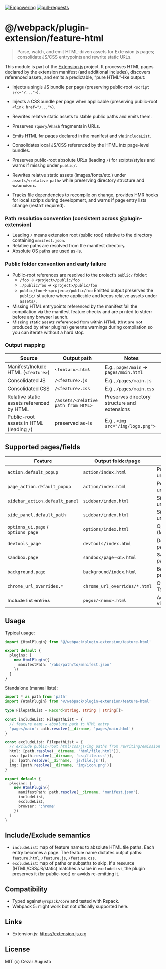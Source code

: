 [empowering-image]: https://img.shields.io/badge/Empowering-Extension.js-0971fe
[empowering-url]: https://extension.js.org
[pr-welcome-image]: https://img.shields.io/badge/pull--requests-welcome-2ecc40
[pr-welcome-url]: https://github.com/extension-js/extension.js/pulls
[extensionjs-image]: https://img.shields.io/badge/Extension.js-0971fe

[![Empowering][empowering-image]][empowering-url] [![pull-requests][pr-welcome-image]][pr-welcome-url]

# @/webpack/plugin-extension/feature-html

> Parse, watch, and emit HTML-driven assets for Extension.js pages; consolidate JS/CSS entrypoints and rewrite static URLs.

This module is part of the [Extension.js](https://extension.js.org) project. It processes HTML pages declared by the extension manifest (and additional includes), discovers referenced assets, and emits a predictable, “pure HTML”-like output:

- Injects a single JS bundle per page (preserving public-root `<script src="/...">`).
- Injects a CSS bundle per page when applicable (preserving public-root `<link href="/...">`).
- Rewrites relative static assets to stable public paths and emits them.
- Preserves `?query`/`#hash` fragments in URLs.

- Emits HTML for pages declared in the manifest and via `includeList`.
- Consolidates local JS/CSS referenced by the HTML into page-level bundles.
- Preserves public-root absolute URLs (leading `/`) for scripts/styles and warns if missing under `public/`.
- Rewrites relative static assets (images/fonts/etc.) under `assets/<relative path>` while preserving directory structure and extensions.
- Tracks file dependencies to recompile on change, provides HMR hooks for local scripts during development, and warns if page entry lists change (restart required).

### Path resolution convention (consistent across @plugin-extension)

- Leading `/` means extension root (public root) relative to the directory containing `manifest.json`.
- Relative paths are resolved from the manifest directory.
- Absolute OS paths are used as-is.

### Public folder convention and early failure

- Public-root references are resolved to the project’s `public/` folder:
  - `/foo` → `<project>/public/foo`
  - `./public/foo` → `<project>/public/foo`
  - `public/foo` → `<project>/public/foo`
    Emitted output preserves the `public/` structure where applicable and keeps relative assets under `assets/`.
- Missing HTML entrypoints referenced by the manifest fail the compilation via the manifest feature checks and are printed to stderr before any browser launch.
- Missing static assets referenced from within HTML (that are not produced by other plugins) generate warnings during compilation so you can iterate without a hard stop.

### Output mapping

| Source                                    | Output path                         | Notes                                        |
| ----------------------------------------- | ----------------------------------- | -------------------------------------------- |
| Manifest/Include HTML (`<feature>`)       | `<feature>.html`                    | E.g., `pages/main` → `pages/main.html`       |
| Consolidated JS                           | `/<feature>.js`                     | E.g., `/pages/main.js`                       |
| Consolidated CSS                          | `/<feature>.css`                    | E.g., `/pages/main.css`                      |
| Relative static assets referenced by HTML | `/assets/<relative path from HTML>` | Preserves directory structure and extensions |
| Public-root assets in HTML (leading `/`)  | preserved as-is                     | E.g., `<img src="/img/logo.png">`            |

## Supported pages/fields

| Feature                            | Output folder/page            | Description                              |
| ---------------------------------- | ----------------------------- | ---------------------------------------- |
| `action.default_popup`             | `action/index.html`           | Popup HTML (MV2/3, unified).             |
| `page_action.default_popup`        | `action/index.html`           | Popup HTML (MV2, unified).               |
| `sidebar_action.default_panel`     | `sidebar/index.html`          | Sidebar (MV2/Firefox, unified).          |
| `side_panel.default_path`          | `sidebar/index.html`          | Side panel (MV3, unified).               |
| `options_ui.page` / `options_page` | `options/index.html`          | Options UI/page (MV2/3, unified).        |
| `devtools_page`                    | `devtools/index.html`         | DevTools extension page.                 |
| `sandbox.page`                     | `sandbox/page-<n>.html`       | Sandboxed HTML pages.                    |
| `background.page`                  | `background/index.html`       | Background HTML page (MV2).              |
| `chrome_url_overrides.*`           | `chrome_url_overrides/*.html` | Override New Tab/Bookmarks/History.      |
| Include list entries               | `pages/<name>.html`           | Additional HTML pages via `includeList`. |

## Usage

Typical usage:

```ts
import {HtmlPlugin} from '@/webpack/plugin-extension/feature-html'

export default {
  plugins: [
    new HtmlPlugin({
      manifestPath: '/abs/path/to/manifest.json'
    })
  ]
}
```

Standalone (manual lists):

```ts
import * as path from 'path'
import {HtmlPlugin} from '@/webpack/plugin-extension/feature-html'

type FilepathList = Record<string, string | string[]>

const includeList: FilepathList = {
  // feature name → absolute path to HTML entry
  'pages/main': path.resolve(__dirname, 'pages/main.html')
}

const excludeList: FilepathList = {
  // exclude public-root html/css/js/img paths from rewriting/emission
  html: [path.resolve(__dirname, 'html/file.html')],
  css: [path.resolve(__dirname, 'css/file.css')],
  js: [path.resolve(__dirname, 'js/file.js')],
  img: [path.resolve(__dirname, 'img/icon.png')]
}

export default {
  plugins: [
    new HtmlPlugin({
      manifestPath: path.resolve(__dirname, 'manifest.json'),
      includeList,
      excludeList,
      browser: 'chrome'
    })
  ]
}
```

## Include/Exclude semantics

- `includeList`: map of feature names to absolute HTML file paths. Each entry becomes a page. The feature name dictates output paths: `feature.html`, `/feature.js`, `/feature.css`.
- `excludeList`: map of paths or subpaths to skip. If a resource (HTML/CSS/JS/static) matches a value in `excludeList`, the plugin preserves it (for public-root) or avoids re-emitting it.

## Compatibility

- Typed against `@rspack/core` and tested with Rspack.
- Webpack 5: might work but not officially supported here.

## Links

- Extension.js: https://extension.js.org

## License

MIT (c) Cezar Augusto
